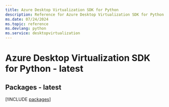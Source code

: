 ```yaml
---
title: Azure Desktop Virtualization SDK for Python
description: Reference for Azure Desktop Virtualization SDK for Python
ms.date: 07/24/2024
ms.topic: reference
ms.devlang: python
ms.service: desktopvirtualization
---
```

# Azure Desktop Virtualization SDK for Python - latest
## Packages - latest
[!INCLUDE [packages](desktop-virtualization-index.md)]